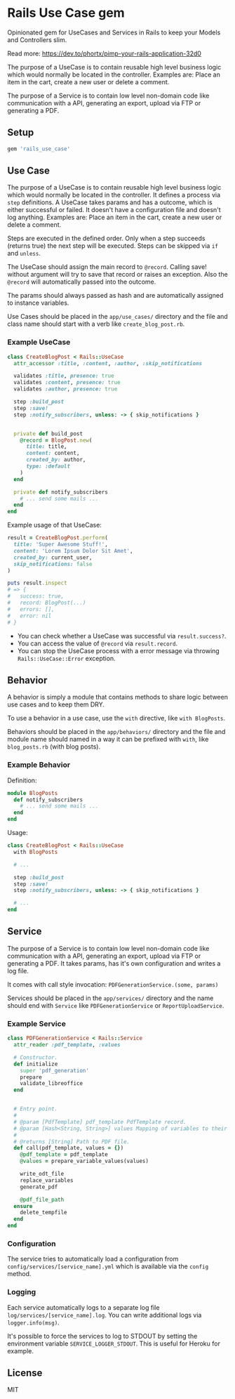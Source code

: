 # Rails Use Case gem

Opinionated gem for UseCases and Services in Rails to keep your Models and Controllers slim.

Read more: https://dev.to/phortx/pimp-your-rails-application-32d0

The purpose of a UseCase is to contain reusable high level business logic which would normally be
located in the controller. Examples are: Place an item in the cart, create a new user or delete a comment.

The purpose of a Service is to contain low level non-domain code like communication with a API,
generating an export, upload via FTP or generating a PDF.


## Setup

```ruby
gem 'rails_use_case'
```


## Use Case

The purpose of a UseCase is to contain reusable high level business logic which would normally be
located in the controller. It defines a process via `step` definitions. A UseCase takes params
and has a outcome, which is either successful or failed. It doesn't have a configuration file and doesn't
log anything. Examples are: Place an item in the cart, create a new user or delete a comment.

Steps are executed in the defined order. Only when a step succeeds (returns true) the next step will
be executed. Steps can be skipped via `if` and `unless`.

The UseCase should assign the main record to `@record`. Calling save! without argument will try to
save that record or raises an exception. Also the `@record` will automatically passed into the outcome.

The params should always passed as hash and are automatically assigned to instance variables.

Use Cases should be placed in the `app/use_cases/` directory and the file and class name should start with a verb like `create_blog_post.rb`.


### Example UseCase

```ruby
class CreateBlogPost < Rails::UseCase
  attr_accessor :title, :content, :author, :skip_notifications

  validates :title, presence: true
  validates :content, presence: true
  validates :author, presence: true

  step :build_post
  step :save!
  step :notify_subscribers, unless: -> { skip_notifications }


  private def build_post
    @record = BlogPost.new(
      title: title,
      content: content,
      created_by: author,
      type: :default
    )
  end

  private def notify_subscribers
    # ... send some mails ...
  end
end
```

Example usage of that UseCase:

```ruby
result = CreateBlogPost.perform(
  title: 'Super Awesome Stuff!',
  content: 'Lorem Ipsum Dolor Sit Amet',
  created_by: current_user,
  skip_notifications: false
)

puts result.inspect
# => {
#   success: true,
#   record: BlogPost(...)
#   errors: [],
#   error: nil
# }
```

- You can check whether a UseCase was successful via `result.success?`.
- You can access the value of `@record` via `result.record`.
- You can stop the UseCase process with a error message via throwing `Rails::UseCase::Error` exception.



## Behavior

A behavior is simply a module that contains methods to share logic between use cases and to keep them DRY.

To use a behavior in a use case, use the `with` directive, like `with BlogPosts`.

Behaviors should be placed in the `app/behaviors/` directory and the file and module name should named in a way it can be prefixed with `with`, like `blog_posts.rb` (with blog posts).


### Example Behavior

Definition:

```ruby
module BlogPosts
  def notify_subscribers
    # ... send some mails ...
  end
end
```

Usage:

```ruby
class CreateBlogPost < Rails::UseCase
  with BlogPosts

  # ...

  step :build_post
  step :save!
  step :notify_subscribers, unless: -> { skip_notifications }

  # ...
end
```



## Service

The purpose of a Service is to contain low level non-domain code like communication with a API,
generating an export, upload via FTP or generating a PDF. It takes params, has it's own configuration and writes a log file.

It comes with call style invocation: `PDFGenerationService.(some, params)`

Services should be placed in the `app/services/` directory and the name should end with `Service` like `PDFGenerationService` or `ReportUploadService`.


### Example Service

```ruby
class PDFGenerationService < Rails::Service
  attr_reader :pdf_template, :values

  # Constructor.
  def initialize
    super 'pdf_generation'
    prepare
    validate_libreoffice
  end


  # Entry point.
  #
  # @param [PdfTemplate] pdf_template PdfTemplate record.
  # @param [Hash<String, String>] values Mapping of variables to their values.
  #
  # @returns [String] Path to PDF file.
  def call(pdf_template, values = {})
    @pdf_template = pdf_template
    @values = prepare_variable_values(values)

    write_odt_file
    replace_variables
    generate_pdf

    @pdf_file_path
  ensure
    delete_tempfile
  end
end
```

### Configuration

The service tries to automatically load a configuration from `config/services/[service_name].yml`
which is available via the `config` method.


### Logging

Each service automatically logs to a separate log file `log/services/[service_name].log`. You can write additional logs via `logger.info(msg)`.

It's possible to force the services to log to STDOUT by setting the environment variable `SERVICE_LOGGER_STDOUT`. This is useful for Heroku for example.


## License

MIT
